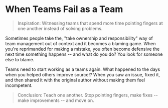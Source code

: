 # When Teams Fail as a Team

> Inspiration: Witnessing teams that spend more time pointing fingers at one 
> another instead of solving problems.

Sometimes people take the, "take ownership and responsibility" way of team management 
out of context and it becomes a blaming game. When you're reprimanded for making 
a mistake, you often become defensive the next time something happens -- and
what do you do? You look for someone else to blame.

Teams need to start working as a teams again. What happened to the days when you 
helped others improve source!? When you saw an issue, fixed it, and then shared 
it with the original author without making them feel incompetent.

> Conclusion: Teach one another. Stop pointing fingers, make fixes -- make 
> improvements -- and move on.